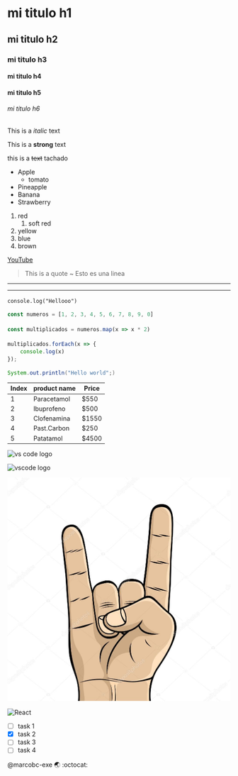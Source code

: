 <!-- Headings -->

# mi titulo h1
## mi titulo h2
### mi titulo h3
#### mi titulo h4
#### mi titulo h5
###### mi titulo h6

<!-- *Italic -->
This is a *italic* text

<!-- *Strong -->
This is a **strong** text

<!-- *strikethrough -->
this is a ~~text~~ tachado

<!-- ?UL -->
* Apple
    * tomato
* Pineapple
* Banana
* Strawberry

1. red
    1. soft red
2. yellow
3. blue
4. brown

[YouTube](www.youtube.com "Go to YouTube")

> This is a quote ~ Esto es una linea
---
___

`
console.log("Hellooo")
`

```javascript
const numeros = [1, 2, 3, 4, 5, 6, 7, 8, 9, 0]

const multiplicados = numeros.map(x => x * 2)

multiplicados.forEach(x => {
    console.log(x)
});
```

```java
System.out.println("Hello world";)
```
<!-- *Tables in Markdwon -->

| Index | product name  | Price | 
| ----- | ------------- | ----- |
|   1   |   Paracetamol | $550  |
|   2   |   Ibuprofeno  | $500  |
|   3   |   Clofenamina | $1550 |
|   4   |   Past.Carbon | $250  |
|   5   |   Patatamol   | $4500 |

![vs code logo](https://upload.wikimedia.org/wikipedia/commons/thumb/9/9a/Visual_Studio_Code_1.35_icon.svg/2048px-Visual_Studio_Code_1.35_icon.svg.png "vs code logo")

![vscode logo][vsLogo]

[vsLogo]: https://upload.wikimedia.org/wikipedia/commons/thumb/9/9a/Visual_Studio_Code_1.35_icon.svg/2048px-Visual_Studio_Code_1.35_icon.svg.png "Logo Title Text 2"

![imagen local](hand "hand")

<img src='https://camo.githubusercontent.com/98ce3f27aec475c03ad0441a7d4092f6b956814c7adc7f0049689dccedb82f1d/68747470733a2f2f6564656e742e6769746875622e696f2f537570657254696e7949636f6e732f696d616765732f7376672f72656163742e737667' alt='React' height='108'>

<!-- !Github Markdwon -->
<!-- *To-do list -->

* [ ] task 1
* [x] task 2
* [ ] task 3
* [ ] task 4

@marcobc-exe :earth_asia: :octocat:
